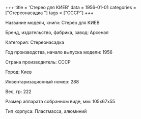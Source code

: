 +++
title = 'Стерео для КИЕВ'
data = 1956-01-01
categories = ["Стереонасадка "]
tags = ["СССР"]
+++

Название модели, книги: Стерео для КИЕВ

Бренд, издательство, фабрика, завод: Арсенал

Категория: Стереонасадка

Год производства, начало выпуска модели: 1956

Страна производитель: СССР

Город: Киев

Инвентаризационный номер: 288

Вес, гр: 222

Размер аппарата  собранном виде, мм: 105х67х55

Тип корпуса: Пластмасса, алюминий

